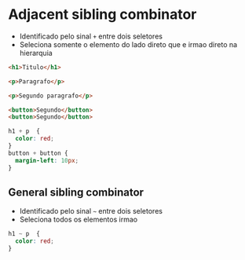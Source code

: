 # Adjacent sibling combinator

* Identificado pelo sinal `+` entre dois seletores
* Seleciona somente o elemento do lado direto que e irmao direto na hierarquia

```html
<h1>Titulo</h1>

<p>Paragrafo</p>

<p>Segundo paragrafo</p>

<button>Segundo</button>
<button>Segundo</button>
```
```css
h1 + p  {
  color: red;
}
button + button {
  margin-left: 10px;
}
```


## General sibling combinator

* Identificado pelo sinal `~` entre dois seletores
* Seleciona todos os elementos irmao

```css
h1 ~ p  {
  color: red;
}
```